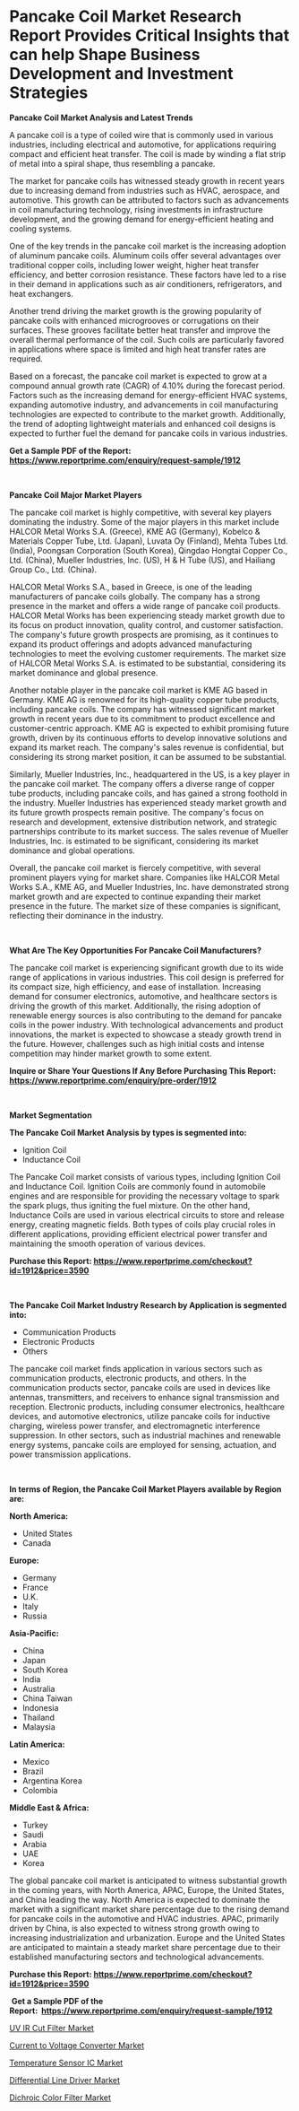 <p><h1>Pancake Coil Market Research Report Provides Critical Insights that can help Shape Business Development and Investment Strategies</h1></p><p><strong>Pancake Coil Market Analysis and Latest Trends</strong></p>
<p><p>A pancake coil is a type of coiled wire that is commonly used in various industries, including electrical and automotive, for applications requiring compact and efficient heat transfer. The coil is made by winding a flat strip of metal into a spiral shape, thus resembling a pancake.</p><p>The market for pancake coils has witnessed steady growth in recent years due to increasing demand from industries such as HVAC, aerospace, and automotive. This growth can be attributed to factors such as advancements in coil manufacturing technology, rising investments in infrastructure development, and the growing demand for energy-efficient heating and cooling systems.</p><p>One of the key trends in the pancake coil market is the increasing adoption of aluminum pancake coils. Aluminum coils offer several advantages over traditional copper coils, including lower weight, higher heat transfer efficiency, and better corrosion resistance. These factors have led to a rise in their demand in applications such as air conditioners, refrigerators, and heat exchangers.</p><p>Another trend driving the market growth is the growing popularity of pancake coils with enhanced microgrooves or corrugations on their surfaces. These grooves facilitate better heat transfer and improve the overall thermal performance of the coil. Such coils are particularly favored in applications where space is limited and high heat transfer rates are required.</p><p>Based on a forecast, the pancake coil market is expected to grow at a compound annual growth rate (CAGR) of 4.10% during the forecast period. Factors such as the increasing demand for energy-efficient HVAC systems, expanding automotive industry, and advancements in coil manufacturing technologies are expected to contribute to the market growth. Additionally, the trend of adopting lightweight materials and enhanced coil designs is expected to further fuel the demand for pancake coils in various industries.</p></p>
<p><strong>Get a Sample PDF of the Report:&nbsp; <a href="https://www.reportprime.com/enquiry/request-sample/1912">https://www.reportprime.com/enquiry/request-sample/1912</a></strong></p>
<p>&nbsp;</p>
<p><strong>Pancake Coil Major Market Players</strong></p>
<p><p>The pancake coil market is highly competitive, with several key players dominating the industry. Some of the major players in this market include HALCOR Metal Works S.A. (Greece), KME AG (Germany), Kobelco & Materials Copper Tube, Ltd. (Japan), Luvata Oy (Finland), Mehta Tubes Ltd. (India), Poongsan Corporation (South Korea), Qingdao Hongtai Copper Co., Ltd. (China), Mueller Industries, Inc. (US), H & H Tube (US), and Hailiang Group Co., Ltd. (China).</p><p>HALCOR Metal Works S.A., based in Greece, is one of the leading manufacturers of pancake coils globally. The company has a strong presence in the market and offers a wide range of pancake coil products. HALCOR Metal Works has been experiencing steady market growth due to its focus on product innovation, quality control, and customer satisfaction. The company's future growth prospects are promising, as it continues to expand its product offerings and adopts advanced manufacturing technologies to meet the evolving customer requirements. The market size of HALCOR Metal Works S.A. is estimated to be substantial, considering its market dominance and global presence.</p><p>Another notable player in the pancake coil market is KME AG based in Germany. KME AG is renowned for its high-quality copper tube products, including pancake coils. The company has witnessed significant market growth in recent years due to its commitment to product excellence and customer-centric approach. KME AG is expected to exhibit promising future growth, driven by its continuous efforts to develop innovative solutions and expand its market reach. The company's sales revenue is confidential, but considering its strong market position, it can be assumed to be substantial.</p><p>Similarly, Mueller Industries, Inc., headquartered in the US, is a key player in the pancake coil market. The company offers a diverse range of copper tube products, including pancake coils, and has gained a strong foothold in the industry. Mueller Industries has experienced steady market growth and its future growth prospects remain positive. The company's focus on research and development, extensive distribution network, and strategic partnerships contribute to its market success. The sales revenue of Mueller Industries, Inc. is estimated to be significant, considering its market dominance and global operations.</p><p>Overall, the pancake coil market is fiercely competitive, with several prominent players vying for market share. Companies like HALCOR Metal Works S.A., KME AG, and Mueller Industries, Inc. have demonstrated strong market growth and are expected to continue expanding their market presence in the future. The market size of these companies is significant, reflecting their dominance in the industry.</p></p>
<p>&nbsp;</p>
<p><strong>What Are The Key Opportunities For Pancake Coil Manufacturers?</strong></p>
<p><p>The pancake coil market is experiencing significant growth due to its wide range of applications in various industries. This coil design is preferred for its compact size, high efficiency, and ease of installation. Increasing demand for consumer electronics, automotive, and healthcare sectors is driving the growth of this market. Additionally, the rising adoption of renewable energy sources is also contributing to the demand for pancake coils in the power industry. With technological advancements and product innovations, the market is expected to showcase a steady growth trend in the future. However, challenges such as high initial costs and intense competition may hinder market growth to some extent.</p></p>
<p><strong>Inquire or Share Your Questions If Any Before Purchasing This Report: <a href="https://www.reportprime.com/enquiry/pre-order/1912">https://www.reportprime.com/enquiry/pre-order/1912</a></strong></p>
<p>&nbsp;</p>
<p><strong>Market Segmentation</strong></p>
<p><strong>The Pancake Coil Market Analysis by types is segmented into:</strong></p>
<p><ul><li>Ignition Coil</li><li>Inductance Coil</li></ul></p>
<p><p>The Pancake Coil market consists of various types, including Ignition Coil and Inductance Coil. Ignition Coils are commonly found in automobile engines and are responsible for providing the necessary voltage to spark the spark plugs, thus igniting the fuel mixture. On the other hand, Inductance Coils are used in various electrical circuits to store and release energy, creating magnetic fields. Both types of coils play crucial roles in different applications, providing efficient electrical power transfer and maintaining the smooth operation of various devices.</p></p>
<p><strong>Purchase this Report:&nbsp;<a href="https://www.reportprime.com/checkout?id=1912&price=3590">https://www.reportprime.com/checkout?id=1912&price=3590</a></strong></p>
<p>&nbsp;</p>
<p><strong>The Pancake Coil Market Industry Research by Application is segmented into:</strong></p>
<p><ul><li>Communication Products</li><li>Electronic Products</li><li>Others</li></ul></p>
<p><p>The pancake coil market finds application in various sectors such as communication products, electronic products, and others. In the communication products sector, pancake coils are used in devices like antennas, transmitters, and receivers to enhance signal transmission and reception. Electronic products, including consumer electronics, healthcare devices, and automotive electronics, utilize pancake coils for inductive charging, wireless power transfer, and electromagnetic interference suppression. In other sectors, such as industrial machines and renewable energy systems, pancake coils are employed for sensing, actuation, and power transmission applications.</p></p>
<p>&nbsp;</p>
<p><strong>In terms of Region, the Pancake Coil Market Players available by Region are:</strong></p>
<p>
    <p> <strong> North America: </strong>
        <ul>
            <li>United States</li>
            <li>Canada</li>
        </ul>
        </p> 
    <p> <strong> Europe: </strong>
        <ul>
            <li>Germany</li>
            <li>France</li>
            <li>U.K.</li>
            <li>Italy</li>
            <li>Russia</li>
        </ul>
        </p> 
    <p> <strong> Asia-Pacific: </strong>
        <ul>
            <li>China</li>
            <li>Japan</li>
            <li>South Korea</li>
            <li>India</li>
            <li>Australia</li>
            <li>China Taiwan</li>
            <li>Indonesia</li>
            <li>Thailand</li>
            <li>Malaysia</li>
        </ul>
        </p> 
    <p> <strong> Latin America: </strong>
        <ul>
            <li>Mexico</li>
            <li>Brazil</li>
            <li>Argentina Korea</li>
            <li>Colombia</li>
        </ul>
        </p> 
    <p> <strong> Middle East & Africa: </strong>
        <ul>
            <li>Turkey</li>
            <li>Saudi</li>
            <li>Arabia</li>
            <li>UAE</li>
            <li>Korea</li>
        </ul>
    </p>
    </p>
<p><p>The global pancake coil market is anticipated to witness substantial growth in the coming years, with North America, APAC, Europe, the United States, and China leading the way. North America is expected to dominate the market with a significant market share percentage due to the rising demand for pancake coils in the automotive and HVAC industries. APAC, primarily driven by China, is also expected to witness strong growth owing to increasing industrialization and urbanization. Europe and the United States are anticipated to maintain a steady market share percentage due to their established manufacturing sectors and technological advancements.</p></p>
<p><strong>Purchase this Report: <a href="https://www.reportprime.com/checkout?id=1912&price=3590">https://www.reportprime.com/checkout?id=1912&price=3590</a></strong></p>
<p>&nbsp;<strong>Get a Sample PDF of the Report:&nbsp;&nbsp;<a href="https://www.reportprime.com/enquiry/request-sample/1912">https://www.reportprime.com/enquiry/request-sample/1912</a></strong></p>
<p><strong></strong></p>
<p><p><a href="https://github.com/yoshih12/Market-Research-Report-List-1/blob/main/uv-ir-cut-filter-market.md">UV IR Cut Filter Market</a></p><p><a href="https://github.com/juniordelafrance/Market-Research-Report-List-1/blob/main/current-to-voltage-converter-market.md">Current to Voltage Converter Market</a></p><p><a href="https://github.com/irfadac/Market-Research-Report-List-1/blob/main/temperature-sensor-ic-market.md">Temperature Sensor IC Market</a></p><p><a href="https://github.com/mharielmesa/Market-Research-Report-List-1/blob/main/differential-line-driver-market.md">Differential Line Driver Market</a></p><p><a href="https://github.com/guneycigdem35/Market-Research-Report-List-1/blob/main/dichroic-color-filter-market.md">Dichroic Color Filter Market</a></p></p>